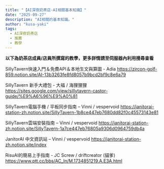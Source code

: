 ```yaml
---
title: "【AI深夜奶茶店-AI相關基本知識】"
date: "2025-09-27"
description: "AI相關的基本知識。"
author: "kusa-yaki"
tags:
  - AI深夜奶茶店
  - 推薦
  - 教學
---
```


**以下為奶茶店成員/店員所撰寫的教學，更多詳情請至伺服器內利用搜尋查看**

SillyTavern快速入門＆免費API＆本地生文與算圖 - Adia
https://zircon-golf-859.notion.site/AI-13b3263fe8fd8057b9bcd2bf9c8e6a79

SillyTavern 新手大禮包 - 大福 / 海狸狸狸
https://sites.google.com/view/sillytavern-castor-guide/%E9%A6%96%E9%A0%81

SillyTavern電腦手機 / 平板同步指南 – Vinni / vespervoid
https://janitorai-station-zh.notion.site/SillyTavern-1b8ce447eb7680dd82f0c45573143e81

SillyTavern雲端安裝指南 – Vinni / vespervoid
https://janitorai-station-zh.notion.site/SillyTavern-1a7ce447eb76805a9306d0964759db4a 

JanitorAI 中文資訊站 – Vinni / vespervoid
https://janitorai-station-zh.notion.site/index

RisuAI的簡易上手指南 - JC Screw / driftcreator (貓爹)
https://www.ptt.cc/bbs/AC_In/M.1734851219.A.E3A.html
